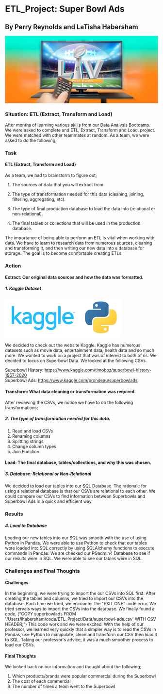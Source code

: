 # ETL_Project: Super Bowl Ads<br>

## By Perry Reynolds and LaTisha Habersham<br>

![Superbowlads](https://github.com/reyno255/ETL_Project/blob/main/Superbowl_Ad.jpg)<br>

### Situation: ETL (Extract, Transform and Load)<br>

After months of learning various skills from our Data Analysis Bootcamp. We were asked to complete and ETL, Extract, Transform and Load, project. We were matched with other teammates at random. As a team, we were asked to do the following;<br>

### Task<br>

#### ETL (Extract, Transform and Load)<br>
As a team, we had to brainstorm to figure out;<br>

1. The sources of data that you will extract from<br>

2. The type of transformation needed for this data (cleaning, joining, filtering, aggregating, etc).<br>

3. The type of final production database to load the data into (relational or non-relational).<br>

4. The final tables or collections that will be used in the production database.<br>

The importance of being able to perform an ETL is vital when working with data. We have to learn to research data from numerous sources, cleaning and transforming it, and then writing our new data into a database for storage. The goal is to become comfortable creating ETLs. 

### Action<br>

#### Extract: Our original data sources and how the data was formatted.<br>

##### 1. Kaggle Dataset<br>
![Kaggle](https://github.com/reyno255/ETL_Project/blob/main/kaggle.png)<br>

We decided to check out the website Kaggle. Kaggle has numerous datasets such as movie data, entertainment data, health data and so much more. We wanted to work on a project that was of interest to both of us. We decided to focus on Superbowl Data. We looked at the following CSVs.<br> 

Superbowl History: https://www.kaggle.com/timoboz/superbowl-history-1967-2020<br>
Superbowl Ads: https://www.kaggle.com/prondeau/superbowlads<br>

#### Transform: What data cleaning or transformation was required.<br>
After reviewing the CSVs, we notice we have to do the following transformations;<br>

##### 2. The type of transformation needed for this data.<br>
1. Read and load CSVs<br>
2. Renaming columns<br>
3. Splitting strings<br>
4. Change column types<br>
5. Join Function<br>

#### Load: The final database, tables/collections, and why this was chosen.<br>
##### 3. Database: Relational or Non-Relational<br>

We decided to load our tables into our SQL Database. The rationale for using a relational database is that our CSVs are relational to each other. We could compare our CSVs to find information between Superbowls and Superbowl Ads in a quick and efficient way.<br>

### Results<br>
##### 4. Load to Database<br>

Loading our new tables into our SQL was smooth with the use of using Python in Pandas. We were able to use Python to check that our tables were loaded into SQL correctly by using SQLAlchemy functions to execute commands in Pandas. We are checked our PGadmin4 Database to see if our results were in SQL. We were able to see our tables were in SQL.<br>

### Challenges and Final Thoughts<br>

#### Challenges<br>
In the beginning, we were trying to import the our CSVs into SQL first. After creating the tables and columns, we tried to import our CSVs into the database. Each time we tried, we encounter the "EXIT ONE" code error. We tried servals ways to import the CSVs into the database. We finally found a code, ("COPY superbowlads FROM '/Users/lhabersham/code/ETL_Project/Data/superbowl-ads.csv' WITH CSV HEADER;") This code work and we were excited. With the help of our professor, we learned very quickly that a simpler way is to read the CSVs in Pandas, use Python to manipulate, clean and transform our CSV then load it to SQL. Taking our professor's advice, it was a much smoother process to load our CSVs.<br>

#### Final Thoughts<br>
We looked back on our information and thought about the following;<br>
1. Which products/brands were popular commercial during the Superbowl<br>
2. The cost of each commercial<br>
3. The number of times a team went to the Superbowl<br>
